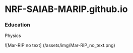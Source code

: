 # NRF-SAIAB-MARIP.github.io

### Education
Physics

![Mar-RIP no text] (/assets/img/Mar-RIP_no_text.png)
